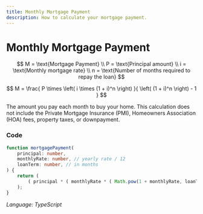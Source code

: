 ```yaml
---
title: Monthly Mortgage Payment
description: How to calculate your mortgage payment.
---
```


# Monthly Mortgage Payment

$$
M = \text{Mortgage Payment} \\
P = \text{Principal amount} \\
i = \text{Monthly mortgage rate} \\
n = \text{Number of months required to repay the loan}
$$

$$
M = \frac{ P \times \left( i \times (1 + i)^n \right) }{ \left( (1 + i)^n \right) - 1 }
$$

The amount you pay each month to buy your home. This calculation does not include the Private Mortgage Insurance (PMI), Homeowners Association (HOA) fees, property taxes, or downpayment.

### Code

```ts
function mortgagePayment(
    principal: number,
    monthlyRate: number, // yearly rate / 12
    loanTerm: number, // in months
) {
    return (
        ( principal * ( monthlyRate * ( Math.pow(1 + monthlyRate, loanTerm) ) ) ) / ( Math.pow( 1 + monthlyRate, loanTerm ) - 1 )
    );
}
```
_Language: TypeScript_
